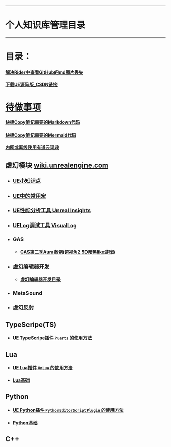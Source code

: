 ___________________________________________________________________________________________
# 个人知识库管理目录

___________________________________________________________________________________________

# 目录：

#### [解决Rider中查看GitHub的md图片丢失](./解决Rider中查看GitHub的md图片丢失.md)

#### [下载UE源码版_CSDN链接](https://blog.csdn.net/qq_39934403/article/details/128050817)


# [待做事项](./TODO.md)

#### [快捷Copy笔记需要的Markdown代码](./MarkdownCopyMenu.md)
#### [快捷Copy笔记需要的Mermaid代码](./Mermaid格式参考.md)
#### [内网或离线使用有道云词典](./有道云词典离线打包.md)

## 虚幻模块 [wiki.unrealengine.com](https://michaeljcole.github.io/wiki.unrealengine.com/)

- ### [UE小知识点](./UECPP/UE_Tips.md)
- ### [UE中的常用宏](./UECPP/CommonMacrosUE.md)
- ### [UE性能分析工具 Unreal Insights](./UECPP/Unreal_Insights.md)
- ### [UELog调试工具 VisualLog](./UECPP/UE_VisualLog.md)

- ### **GAS**

  - #### [GAS第二季Aura案例(俯视角2.5D暗黑like游戏)](./UECPP/Models/GAS/GAS_2_Aura/MainMenu.md)

- ### **虚幻编辑器开发**

  - #### [虚幻编辑器开发目录](./UECPP/Models/UE_Editor/UE_EditorDevelopment/UE_Editor_001.md)


- ### **MetaSound**


- ### **虚幻反射**


## TypeScripe(TS)

- #### [UE  TypeScripe插件 `Puerts` 的使用方法](./TypeScripe/UE_TypeScripe_Puerts.md)

## Lua

- #### [UE  Lua插件 `UnLua` 的使用方法](./Lua/UE_Lua_UnLua.md)
- #### [Lua基础](./Lua/Lua.md)

## Python

- #### [UE  Python插件 `PythonEditorScriptPlugin` 的使用方法](./Python/UE_Python_PythonEditorScriptPlugin.md)
- #### [Python基础](./Python/PythonBasicsMenu.md)

## C++